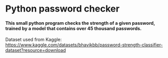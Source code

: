 
# Python password checker

#### This small python program checks the strength of a given password, trained by a model that contains over 45 thousand passwords.

Dataset used from Kaggle: https://www.kaggle.com/datasets/bhavikbb/password-strength-classifier-dataset?resource=download
